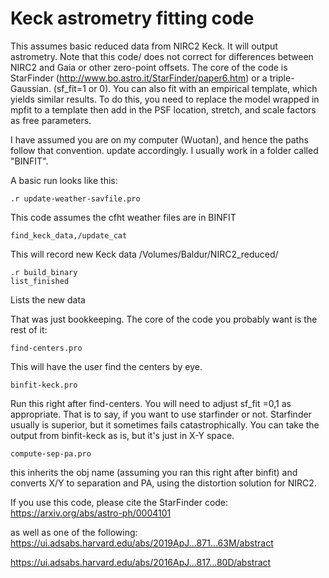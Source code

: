 # Keck astrometry fitting code

This assumes basic reduced data from NIRC2 Keck. It will output astrometry. Note that this code/ does not correct for differences between NIRC2 and Gaia or other zero-point offsets. The core of the code is StarFinder (http://www.bo.astro.it/StarFinder/paper6.htm) or a triple-Gaussian. (sf_fit=1 or 0). You can also fit with an empirical template, which yields similar results. To do this, you need to replace the model wrapped in mpfit to a template then add in the PSF location, stretch, and scale factors as free parameters. 

I have assumed you are on my computer (Wuotan), and hence the paths follow that convention. update accordingly. I usually work in a folder called "BINFIT". 

A basic run looks like this:

	.r update-weather-savfile.pro
This code assumes the cfht weather files are in BINFIT

	find_keck_data,/update_cat
This will record new Keck data /Volumes/Baldur/NIRC2_reduced/

	.r build_binary
	list_finished
Lists the new data

That was just bookkeeping. The core of the code you probably want is the rest of it:

	find-centers.pro
This will have the user find the centers by eye. 

	binfit-keck.pro
Run this right after find-centers. You will need to adjust sf_fit =0,1 as appropriate. That is to say, if you want to use starfinder or not. Starfinder usually is superior, but it sometimes fails catastrophically. 
     You can take the output from binfit-keck as is, but it's just in X-Y space. 

	compute-sep-pa.pro
this inherits the obj name (assuming you ran this right after binfit) and converts X/Y to separation and PA, using the distortion solution for NIRC2. 


If you use this code, please cite the StarFinder code:
https://arxiv.org/abs/astro-ph/0004101

as well as one of the following:
https://ui.adsabs.harvard.edu/abs/2019ApJ...871...63M/abstract

https://ui.adsabs.harvard.edu/abs/2016ApJ...817...80D/abstract
